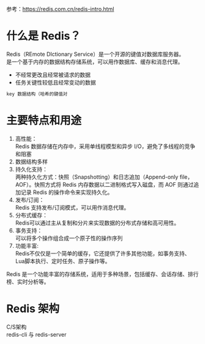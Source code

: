 参考：https://redis.com.cn/redis-intro.html

# 什么是 Redis？
Redis（REmote DIctionary Service）是一个开源的键值对数据库服务器。  
是一个基于内存的数据结构存储系统，可以用作数据库、缓存和消息代理。
- 不经常更改且经常被请求的数据
- 任务关键性较低且经常变动的数据
````sh
key 数据结构（哈希的键值对
````
# 主要特点和用途

1. 高性能：  
Redis 数据存储在内存中，采用单线程模型和异步 I/O，避免了多线程的竞争和阻塞
2. 数据结构多样
3. 持久化支持：  
两种持久化方式：快照（Snapshotting）和日志追加（Append-only file，AOF）。快照方式将 Redis 内存数据以二进制格式写入磁盘，而 AOF 则通过追加记录 Redis 的操作命令来实现持久化。
4. 发布/订阅：   
Redis 支持发布/订阅模式，可以用作消息代理。
5. 分布式缓存：  
Redis可以通过主从复制和分片来实现数据的分布式存储和高可用性。
6. 事务支持：    
可以将多个操作组合成一个原子性的操作序列
7. 功能丰富:    
Redis不仅仅是一个简单的缓存，它还提供了许多其他功能，如事务支持、Lua脚本执行、定时任务、原子操作等。

Redis 是一个功能丰富的存储系统，适用于多种场景，包括缓存、会话存储、排行榜、实时分析等。

# Redis 架构
C/S架构     
redis-cli 与 redis-server